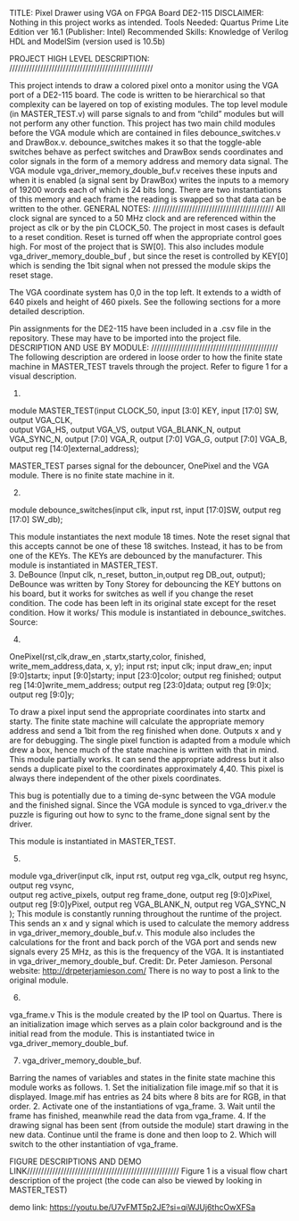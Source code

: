 TITLE: Pixel Drawer using VGA on FPGA Board DE2-115
DISCLAIMER: Nothing in this project works as intended.
Tools Needed: Quartus Prime Lite Edition ver 16.1 (Publisher: Intel)
Recommended Skills: Knowledge of Verilog HDL and ModelSim (version used is 10.5b)

PROJECT HIGH LEVEL DESCRIPTION: ///////////////////////////////////////////////////

This project intends to draw a colored pixel onto a monitor using the VGA port of a DE2-115 board.  The code is written to be hierarchical so that complexity can be layered on top of existing modules. The top level module (in MASTER_TEST.v) will parse signals to and from “child” modules but will not perform any other function. This project has two main child modules before the VGA module which are contained in files debounce_switches.v and DrawBox.v. debounce_switches makes it so that the toggle-able switches behave as perfect switches and DrawBox sends coordinates and color signals in the form of a memory address and memory data signal.  The VGA module vga_driver_memory_double_buf.v receives these inputs and when it is enabled (a signal sent by DrawBox) writes the inputs to a memory of 19200 words each of which is 24 bits long.  There are two instantiations of this memory and each frame the reading is swapped so that data can be written to the other.
 GENERAL NOTES: ///////////////////////////////////////////
All clock signal are synced to a 50 MHz clock and are referenced within the project as clk or by the pin CLOCK_50. The project in most cases is default to a reset condition. Reset is turned off when the appropriate control goes high. For most of the project that is SW[0].  This also includes module vga_driver_memory_double_buf , but since the reset is controlled by KEY[0] which is sending the 1bit signal when not pressed the module skips the reset stage.

The VGA coordinate system has 0,0 in the top left. It extends to a width of 640 pixels and height of 460 pixels. See the following sections for a more detailed description.

Pin assignments for the DE2-115 have been included in a .csv file in the repository. These may have to be imported into the project file.
DESCRIPTION AND USE BY MODULE: /////////////////////////////////////////////  
The following description are ordered in loose order to how the finite state machine in MASTER_TEST travels through the project. Refer to figure 1 for a visual description.

1.
module MASTER_TEST(input  CLOCK_50, input  [3:0]  KEY, input  [17:0] SW, output        VGA_CLK,  
output        VGA_HS, output        VGA_VS, output        VGA_BLANK_N, output        VGA_SYNC_N,
output [7:0]  VGA_R, output [7:0]  VGA_G, output [7:0]  VGA_B, output reg [14:0]external_address);

MASTER_TEST parses signal for the debouncer, OnePixel and the VGA module. There is no finite state machine in it.

2.
module debounce_switches(input clk, input rst, input [17:0]SW,  output reg [17:0] SW_db); 

This module instantiates the next module 18 times. Note the reset signal that this accepts cannot be one of these 18 switches. Instead, it has to be from one of the KEYs. The KEYs are debounced by the manufacturer. This module is instantiated in MASTER_TEST.  
3.
DeBounce (Input clk, n_reset, button_in,output reg DB_out, output);
DeBounce was written by Tony Storey for debouncing the KEY buttons on his board, but it works for switches as well if you change the reset condition. The code has been left in its original state except for the reset condition. How it works/
This module is instantiated in debounce_switches.
Source: 

4.
OnePixel(rst,clk,draw_en ,startx,starty,color, finished, write_mem_address,data, x, y);
input rst; input clk; input draw_en;
input [9:0]startx; input [9:0]starty; input [23:0]color;
output reg finished; output reg [14:0]write_mem_address; output reg [23:0]data;
output reg [9:0]x; output reg [9:0]y;

To draw a pixel input send the appropriate coordinates into startx and starty. The finite state machine will calculate the appropriate memory address and send a 1bit from the reg finished when done.  Outputs x and y are for debugging. The single pixel function is adapted from a module which drew a box, hence much of the state machine is written with that in mind.  This module partially works. It can send the appropriate address but it also sends a duplicate pixel to the coordinates approximately 4,40. This pixel is always there independent of the other pixels coordinates. 

This bug is potentially due to a timing de-sync between the VGA module and the finished signal. Since the VGA module is synced to vga_driver.v the puzzle is figuring out how to sync to the frame_done signal sent by the driver. 

This module is instantiated in MASTER_TEST. 

5. 

module vga_driver(input clk, input rst, output reg vga_clk, output reg hsync, output reg vsync,  
output reg active_pixels, output reg frame_done, output reg [9:0]xPixel, output reg [9:0]yPixel, 
output reg VGA_BLANK_N, output reg VGA_SYNC_N );
This module is constantly running throughout the runtime of the project.  This sends an x and y signal  which is used to calculate the memory address in vga_driver_memory_double_buf.v.  This module also includes the calculations for the front and back porch of the VGA port and sends new signals every 25 MHz, as this is the frequency of the VGA. 
 It is instantiated in vga_driver_memory_double_buf.
Credit: Dr. Peter Jamieson. Personal website: http://drpeterjamieson.com/
There is no way to post a link to the original module.

6. 
vga_frame.v
This is the module created by the IP tool on Quartus. There is an initialization image which serves as a plain color background and is the initial read from the module. This is instantiated twice in vga_driver_memory_double_buf.

7. vga_driver_memory_double_buf.

Barring the names of variables and states in the finite state machine this module works as follows.  1. Set the initialization file image.mif so that it is displayed. Image.mif has entries as 24 bits where 8 bits are for RGB, in that order. 2.  Activate one of the instantiations of vga_frame. 3. Wait until the frame has finished, meanwhile read the data from vga_frame. 4. If the drawing signal has been sent (from outside the module) start drawing in the new data. Continue until the frame is done and then loop to 2. Which will switch to the other instantiation of vga_frame.

FIGURE DESCRIPTIONS AND DEMO LINK//////////////////////////////////////////////////////
Figure 1 is a visual flow chart description of the project (the code can also be viewed by looking in MASTER_TEST)

demo link: https://youtu.be/U7vFMT5p2JE?si=qiWJUj6thcOwXFSa
